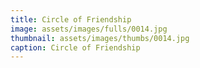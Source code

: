 ```yaml
---
title: Circle of Friendship
image: assets/images/fulls/0014.jpg
thumbnail: assets/images/thumbs/0014.jpg
caption: Circle of Friendship
---
```

